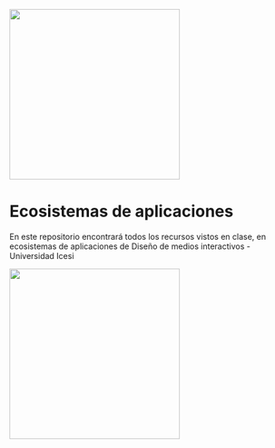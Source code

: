 <img src="https://www.icesi.edu.co/calipostalessonoras/images/logo_icesi-01.png" width="300"><br>

# Ecosistemas de aplicaciones

En este repositorio encontrará todos los recursos vistos en clase, en ecosistemas de aplicaciones de Diseño de medios interactivos - Universidad Icesi

[<img src="https://www.icesi.edu.co/calipostalessonoras/images/logo_icesi-01.png" width="300"><br>](https://miro.com/app/board/o9J_lWAiZXE=/)
